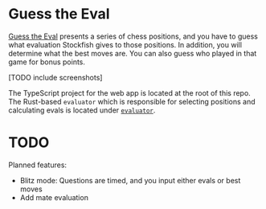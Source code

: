 # Guess the Eval

[Guess the Eval](https://makotoe.github.io/guess-the-eval/) presents a series of chess positions, and you have to guess what evaluation Stockfish gives to those positions. In addition, you will determine what the best moves are. You can also guess who played in that game for bonus points.

[TODO include screenshots]

The TypeScript project for the web app is located at the root of this repo. The Rust-based `evaluator` which is responsible for selecting positions and calculating evals is located under [`evaluator`](evaluator).

# TODO

Planned features:

- Blitz mode: Questions are timed, and you input either evals or best moves
- Add mate evaluation
